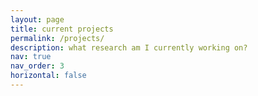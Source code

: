 ```yaml
---
layout: page
title: current projects
permalink: /projects/
description: what research am I currently working on?
nav: true
nav_order: 3
horizontal: false
---
```



